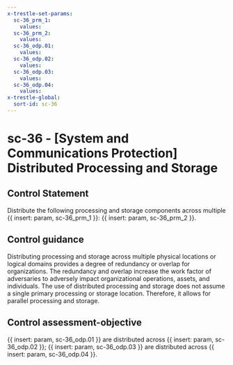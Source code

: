 ```yaml
---
x-trestle-set-params:
  sc-36_prm_1:
    values:
  sc-36_prm_2:
    values:
  sc-36_odp.01:
    values:
  sc-36_odp.02:
    values:
  sc-36_odp.03:
    values:
  sc-36_odp.04:
    values:
x-trestle-global:
  sort-id: sc-36
---
```


# sc-36 - \[System and Communications Protection\] Distributed Processing and Storage

## Control Statement

Distribute the following processing and storage components across multiple {{ insert: param, sc-36_prm_1 }}: {{ insert: param, sc-36_prm_2 }}.

## Control guidance

Distributing processing and storage across multiple physical locations or logical domains provides a degree of redundancy or overlap for organizations. The redundancy and overlap increase the work factor of adversaries to adversely impact organizational operations, assets, and individuals. The use of distributed processing and storage does not assume a single primary processing or storage location. Therefore, it allows for parallel processing and storage.

## Control assessment-objective

{{ insert: param, sc-36_odp.01 }} are distributed across {{ insert: param, sc-36_odp.02 }};
{{ insert: param, sc-36_odp.03 }} are distributed across {{ insert: param, sc-36_odp.04 }}.
